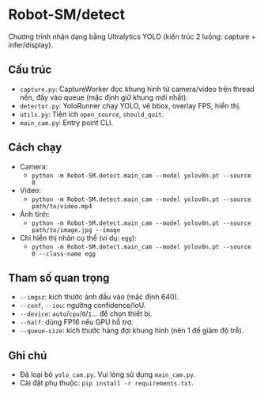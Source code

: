 # Robot-SM/detect

Chương trình nhận dạng bằng Ultralytics YOLO (kiến trúc 2 luồng: capture + infer/display).

## Cấu trúc
- `capture.py`: CaptureWorker đọc khung hình từ camera/video trên thread nền, đẩy vào queue (mặc định giữ khung mới nhất).
- `detector.py`: YoloRunner chạy YOLO, vẽ bbox, overlay FPS, hiển thị.
- `utils.py`: Tiện ích `open_source`, `should_quit`.
- `main_cam.py`: Entry point CLI.

## Cách chạy
- Camera:
  - `python -m Robot-SM.detect.main_cam --model yolov8n.pt --source 0`
- Video:
  - `python -m Robot-SM.detect.main_cam --model yolov8n.pt --source path/to/video.mp4`
- Ảnh tĩnh:
  - `python -m Robot-SM.detect.main_cam --model yolov8n.pt --source path/to/image.jpg --image`
- Chỉ hiển thị nhãn cụ thể (ví dụ: `egg`):
  - `python -m Robot-SM.detect.main_cam --model yolov8n.pt --source 0 --class-name egg`

## Tham số quan trọng
- `--imgsz`: kích thước ảnh đầu vào (mặc định 640).
- `--conf`, `--iou`: ngưỡng confidence/IoU.
- `--device`: `auto`/`cpu`/`0`/`1`... để chọn thiết bị.
- `--half`: dùng FP16 nếu GPU hỗ trợ.
- `--queue-size`: kích thước hàng đợi khung hình (nên 1 để giảm độ trễ).

## Ghi chú
- Đã loại bỏ `yolo_cam.py`. Vui lòng sử dụng `main_cam.py`.
- Cài đặt phụ thuộc: `pip install -r requirements.txt`.
